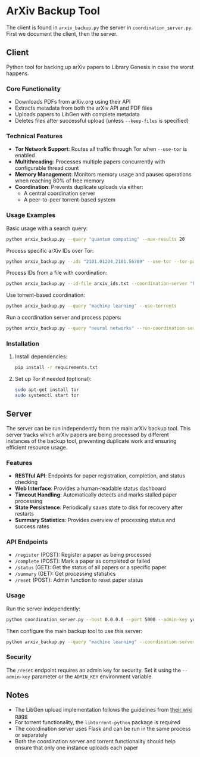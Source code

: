 # ArXiv Backup Tool

The client is found in `arxiv_backup.py` the server in `coordination_server.py`.  First we document the client, then the server.

## Client

Python tool for backing up arXiv papers to Library Genesis in case the worst happens.

### Core Functionality
- Downloads PDFs from arXiv.org using their API
- Extracts metadata from both the arXiv API and PDF files
- Uploads papers to LibGen with complete metadata
- Deletes files after successful upload (unless `--keep-files` is specified)

### Technical Features
- **Tor Network Support**: Routes all traffic through Tor when `--use-tor` is enabled
- **Multithreading**: Processes multiple papers concurrently with configurable thread count
- **Memory Management**: Monitors memory usage and pauses operations when reaching 80% of free memory
- **Coordination**: Prevents duplicate uploads via either:
  - A central coordination server
  - A peer-to-peer torrent-based system

### Usage Examples

Basic usage with a search query:
```bash
python arxiv_backup.py --query "quantum computing" --max-results 20
```

Process specific arXiv IDs over Tor:
```bash
python arxiv_backup.py --ids "2101.01234,2101.56789" --use-tor --tor-password "your_password"
```

Process IDs from a file with coordination:
```bash
python arxiv_backup.py --id-file arxiv_ids.txt --coordination-server "http://server:5000"
```

Use torrent-based coordination:
```bash
python arxiv_backup.py --query "machine learning" --use-torrents
```

Run a coordination server and process papers:
```bash
python arxiv_backup.py --query "neural networks" --run-coordination-server
```

### Installation

1. Install dependencies:
   ```bash
   pip install -r requirements.txt
   ```

2. Set up Tor if needed (optional):
   ```bash
   sudo apt-get install tor
   sudo systemctl start tor
   ```

## Server

The server can be run independently from the main arXiv backup tool.  This server tracks which arXiv papers are being processed by different instances of the backup tool, preventing duplicate work and ensuring efficient resource usage.

### Features

- **RESTful API**: Endpoints for paper registration, completion, and status checking
- **Web Interface**: Provides a human-readable status dashboard
- **Timeout Handling**: Automatically detects and marks stalled paper processing
- **State Persistence**: Periodically saves state to disk for recovery after restarts
- **Summary Statistics**: Provides overview of processing status and success rates

### API Endpoints

- `/register` (POST): Register a paper as being processed
- `/complete` (POST): Mark a paper as completed or failed
- `/status` (GET): Get the status of all papers or a specific paper
- `/summary` (GET): Get processing statistics
- `/reset` (POST): Admin function to reset paper status

### Usage

Run the server independently:
```bash
python coordination_server.py --host 0.0.0.0 --port 5000 --admin-key your_secret_key
```

Then configure the main backup tool to use this server:
```bash
python arxiv_backup.py --query "machine learning" --coordination-server "http://server:5000"
```

### Security

The `/reset` endpoint requires an admin key for security. Set it using the `--admin-key` parameter or the `ADMIN_KEY` environment variable.


## Notes

- The LibGen upload implementation follows the guidelines from [their wiki page](https://wiki.mhut.org/content:how_to_upload)
- For torrent functionality, the `libtorrent-python` package is required
- The coordination server uses Flask and can be run in the same process or separately
- Both the coordination server and torrent functionality should help ensure that only one instance uploads each paper
